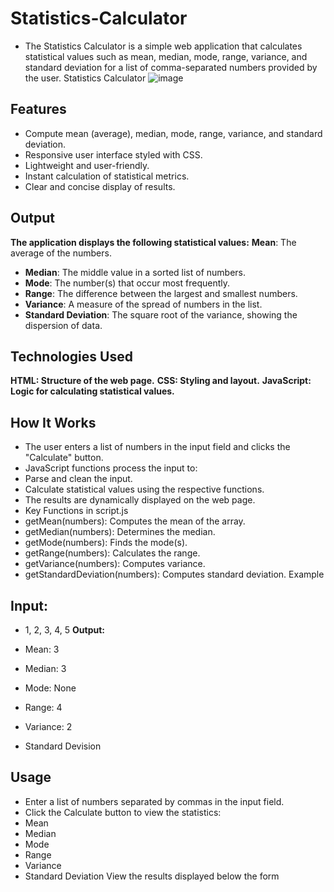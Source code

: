 # Statistics-Calculator
- The Statistics Calculator is a simple web application that calculates statistical values such as mean, median, mode, range, variance, and standard deviation for a list of comma-separated numbers provided by the user.
Statistics Calculator
 ![image](https://github.com/user-attachments/assets/88f76ed9-c2f2-46b1-9eea-fb9419fa3ed3)

 ## Features
- Compute mean (average), median, mode, range, variance, and standard deviation.
- Responsive user interface styled with CSS.
- Lightweight and user-friendly.
- Instant calculation of statistical metrics.
- Clear and concise display of results.

## Output
**The application displays the following statistical values:**
 **Mean**: The average of the numbers.
- **Median**: The middle value in a sorted list of numbers.
- **Mode**: The number(s) that occur most frequently.
- **Range**: The difference between the largest and smallest numbers.
- **Variance**: A measure of the spread of numbers in the list.
- **Standard Deviation**: The square root of the variance, showing the dispersion of data.
## Technologies Used
**HTML: Structure of the web page.**
**CSS: Styling and layout.**
**JavaScript: Logic for calculating statistical values.**
## How It Works
- The user enters a list of numbers in the input field and clicks the "Calculate" button.
- JavaScript functions process the input to:
- Parse and clean the input.
- Calculate statistical values using the respective functions.
- The results are dynamically displayed on the web page.
- Key Functions in script.js
- getMean(numbers): Computes the mean of the array.
- getMedian(numbers): Determines the median.
- getMode(numbers): Finds the mode(s).
- getRange(numbers): Calculates the range.
- getVariance(numbers): Computes variance.
- getStandardDeviation(numbers): Computes standard deviation.
  Example
## Input:
- 1, 2, 3, 4, 5
**Output:**

- Mean: 3
- Median: 3
- Mode: None
- Range: 4
- Variance: 2
- Standard Devision
## Usage
- Enter a list of numbers separated by commas in the input field.
- Click the Calculate button to view the statistics:
- Mean
- Median
- Mode
- Range
- Variance
- Standard Deviation
   View the results displayed below the form
